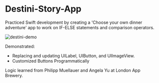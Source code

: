 # Destini-Story-App
Practiced Swift development by creating a 'Choose your own dinner adventure' app to work on IF-ELSE statements and comparison operators.

![destini-demo](https://user-images.githubusercontent.com/29379185/48669104-e7ea8580-eaca-11e8-8e55-2f8112cb1d70.gif)


Demonstrated:

- Replacing and updating UILabel, UIButton, and UIImageView.
- Customized Buttons Programmatically 

Logic learned from Philipp Muellauer and Angela Yu at London App Brewery.
